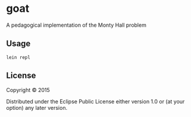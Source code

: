 # goat

A pedagogical implementation of the Monty Hall problem

## Usage

    lein repl

## License

Copyright © 2015 

Distributed under the Eclipse Public License either version 1.0 or (at
your option) any later version.
